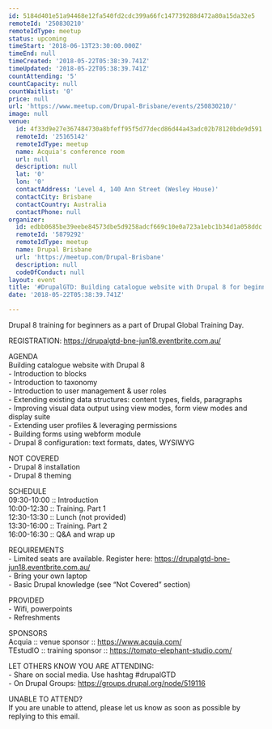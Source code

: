 ```yaml
---
id: 5184d401e51a94468e12fa540fd2cdc399a66fc147739288d472a80a15da32e5
remoteId: '250830210'
remoteIdType: meetup
status: upcoming
timeStart: '2018-06-13T23:30:00.000Z'
timeEnd: null
timeCreated: '2018-05-22T05:38:39.741Z'
timeUpdated: '2018-05-22T05:38:39.741Z'
countAttending: '5'
countCapacity: null
countWaitlist: '0'
price: null
url: 'https://www.meetup.com/Drupal-Brisbane/events/250830210/'
image: null
venue:
  id: 4f33d9e27e367484730a8bfeff95f5d77decd86d44a43adc02b78120bde9d591
  remoteId: '25165142'
  remoteIdType: meetup
  name: Acquia's conference room
  url: null
  description: null
  lat: '0'
  lon: '0'
  contactAddress: 'Level 4, 140 Ann Street (Wesley House)'
  contactCity: Brisbane
  contactCountry: Australia
  contactPhone: null
organizer:
  id: edbb0685be39eebe84573dbe5d9258adcf669c10e0a723a1ebc1b34d1a058ddc
  remoteId: '5879292'
  remoteIdType: meetup
  name: Drupal Brisbane
  url: 'https://meetup.com/Drupal-Brisbane'
  description: null
  codeOfConduct: null
layout: event
title: '#DrupalGTD: Building catalogue website with Drupal 8 for beginners'
date: '2018-05-22T05:38:39.741Z'

---
```

<p>Drupal 8 training for beginners as a part of Drupal Global Training Day.</p> <p>REGISTRATION: <a href="https://drupalgtd-bne-jun18.eventbrite.com.au/" class="linkified">https://drupalgtd-bne-jun18.eventbrite.com.au/</a></p> <p>AGENDA<br/>Building catalogue website with Drupal 8<br/>- Introduction to blocks<br/>- Introduction to taxonomy<br/>- Introduction to user management &amp; user roles<br/>- Extending existing data structures: content types, fields, paragraphs<br/>- Improving visual data output using view modes, form view modes and display suite<br/>- Extending user profiles &amp; leveraging permissions<br/>- Building forms using webform module<br/>- Drupal 8 configuration: text formats, dates, WYSIWYG</p> <p>NOT COVERED<br/>- Drupal 8 installation<br/>- Drupal 8 theming</p> <p>SCHEDULE<br/>09:30-10:00 :: Introduction<br/>10:00-12:30 :: Training. Part 1<br/>12:30-13:30 :: Lunch (not provided)<br/>13:30-16:00 :: Training. Part 2<br/>16:00-16:30 :: Q&amp;A and wrap up</p> <p>REQUIREMENTS<br/>- Limited seats are available. Register here: <a href="https://drupalgtd-bne-jun18.eventbrite.com.au/" class="linkified">https://drupalgtd-bne-jun18.eventbrite.com.au/</a><br/>- Bring your own laptop<br/>- Basic Drupal knowledge (see “Not Covered” section)</p> <p>PROVIDED<br/>- Wifi, powerpoints<br/>- Refreshments</p> <p>SPONSORS<br/>Acquia :: venue sponsor :: <a href="https://www.acquia.com/" class="linkified">https://www.acquia.com/</a><br/>TEstudIO :: training sponsor :: <a href="https://tomato-elephant-studio.com/" class="linkified">https://tomato-elephant-studio.com/</a></p> <p>LET OTHERS KNOW YOU ARE ATTENDING:<br/>- Share on social media. Use hashtag #drupalGTD<br/>- On Drupal Groups: <a href="https://groups.drupal.org/node/519116" class="linkified">https://groups.drupal.org/node/519116</a></p> <p>UNABLE TO ATTEND?<br/>If you are unable to attend, please let us know as soon as possible by replying to this email.</p>
